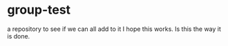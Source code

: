 # group-test
a repository to see if we can all add to it
I hope this works.
Is this the way it is done.
